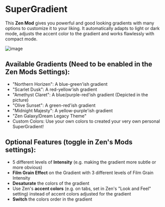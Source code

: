 # SuperGradient

This **Zen Mod** gives you powerful and good looking gradients with many options to customize it to your liking.
It automatically adapts to light or dark mode, adjusts the accent color to the gradient and works flawlessly with compact mode.

![image](https://raw.githubusercontent.com/JLBlk/Zen-Themes/refs/heads/main/SuperGradient/image.png)

## Available Gradients (Need to be enabled in the Zen Mods Settings):
  - "Northern Horizen": A blue-green'ish gradient
  - "Scarlet Dusk": A red-yellow'ish gradient
  - "Amethyst Claret": A blue/purple-red'ish gradient (Depicted in the picture)
  - "Olive Sunset": A green-red'ish gradient
  - "Midnight Majesty": A yellow-purple'ish gradient
  - "Zen Galaxy/Dream Legacy Theme"
  - Custom Colors: Use your own colors to created your very own personal SuperGradient!

## Optional Features (toggle in Zen's Mods settings):
  - 5 different levels of **Intensity** (e.g. making the gradient more subtle or more obvious)
  - **Film Grain Effect** on the Gradient with 3 different levels of Film Grain Intensity
  - **Desaturate** the colors of the gradient
  - Use Zen's **accent colors** (e.g. on tabs, set in Zen's "Look and Feel" setting) instead of accent colors adjusted for the gradient
  - **Switch** the colors order in the gradient
